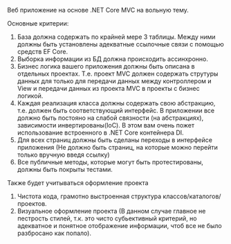 Веб приложение на основе .NET Core MVC на вольную тему.

Основные критерии:
1. База должна содержать по крайней мере 3 таблицы. Между ними должны быть установлены адекватные ссылочные связи c помощью средств EF Core.
2. Выборка информации из БД должна происходить ассинхронно.
3. Бизнес логика вашего приложения должны быть описана в отдельных проектах. Т.е. проект MVC должен содержать струтуры данных для только для передачи данных между контроллером и View и передачи данных из проекта MVC в проекты с бизнес логикой.
4. Каждая реализация класса должны содержать свою абстракцию, т.е. должен быть соответствующий интерфейс. В приложении все должно быть постояно на слабой связности (на абстракциях), зависимости инвертированы(IoC). В этом вам очень пожет использование встроенного в .NET Core контейнера DI.
5. Для всех страниц должны быть сделаны переходы в интерфейсе приложения (Не должно быть страниц, на которые можно перейти только вручную введя ссылку)
6. Все публичные методы, которые могут быть протестированы, должны быть покрыты тестами. 

Также будет учитываться оформление проекта
1. Чистота кода, грамотно выстроенная структура классов/каталогов/проектов. 
2. Визуальное оформление проекта (В данном случае главное не пестрость стилей, т.к. это чисто субьективный критерий, но адекватное и понятное отображение информации, чтоб все не было разбросано как попало).